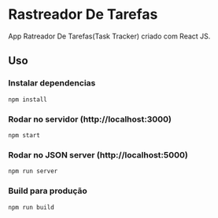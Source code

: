 # Rastreador De Tarefas

App Ratreador De Tarefas(Task Tracker) criado com React JS.

## Uso

### Instalar dependencias

```
npm install
```

### Rodar no servidor (http://localhost:3000)

```
npm start
```

### Rodar no JSON server (http://localhost:5000)

```
npm run server
```

### Build para produção

```
npm run build
```
